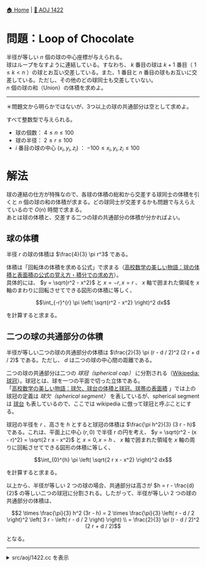 [🏠 Home](../index.md)  |  [🔗 AOJ 1422](https://judge.u-aizu.ac.jp/onlinejudge/description.jsp?id=1422)

# 問題：Loop of Chocolate
半径が等しい $n$ 個の球の中心座標が与えられる。  
球はループをなすように連結している。すなわち、 $k$ 番目の球は $k + 1$ 番目（ $1 \le k < n$ ）の球とお互い交差している。また、1 番目と $n$ 番目の球もお互いに交差している。ただし、その他のどの球同士も交差していない。  
$n$ 個の球の和（Union）の体積を求めよ。

---------------------------------------------------------------------------------------------
＊問題文から明らかではないが、3つ以上の球の共通部分は空として求めよ。

すべて整数型で与えられる。
- 球の個数： $4 \le n \le 100$
- 球の半径： $2 \le r \le 100$
- $i$ 番目の球の中心 $(x_i, y_i, z_i)$ ： $-100 \le x_i, y_i, z_i \le 100$

  
# 解法
球の連結の仕方が特殊なので、各球の体積の総和から交差する球同士の体積を引くと $n$ 個の球の和の体積が求まる。どの球同士が交差するかも問題で与えらえているので $O(n)$ 時間で求まる。  
あとは球の体積と、交差する二つの球の共通部分の体積が分かればよい。

## 球の体積
半径 $r$ の球の体積は $\frac{4}{3} \pi r^3$ である。  

体積は「回転体の体積を求める公式」で求まる（[高校数学の美しい物語：球の体積と表面積の公式の覚え方・積分での求め方](https://manabitimes.jp/math/968)）。  
具体的には、 $y = \sqrt{r^2 - x^2}$ と $x = -r, x = r$ 、 $x$ 軸で囲まれた領域を $x$ 軸のまわりに回転させてできる図形の体積に等しく、

```math
\int_{-r}^{r} \pi \left( \sqrt{r^2 - x^2} \right)^2 dx
```

を計算すると求まる。


## 二つの球の共通部分の体積
半径が等しい二つの球の共通部分の体積は $\frac{2}{3} \pi (r - d / 2)^2 (2 r + d / 2)$ である。ただし、 $d$ は二つの球の中心間の距離である。

二つの球の共通部分は二つの *球冠（spherical cap）* に分割される（[Wikipedia: 球冠](https://ja.wikipedia.org/wiki/%E7%90%83%E5%86%A0)）。球冠とは、球を一つの平面で切った立体である。  
「[高校数学の美しい物語：球欠、球台の体積と球冠、球帯の表面積](https://manabitimes.jp/math/1219) 」では上の球冠の定義は *球欠（spherical segment）* を表しているが、spherical segment は [球台](https://ja.wikipedia.org/wiki/%E7%90%83%E5%8F%B0) も表しているので、ここでは wikipedia に倣って球冠と呼ぶことにする。

球冠の半径を $r$ 、高さを $h$ とすると球冠の体積は $\frac{\pi h^2}{3} (3 r - h)$ である。これは、平面上に中心 $(r, 0)$ で半径 r の円を考え、 $y = \sqrt{r^2 - (x - r)^2} = \sqrt{2 r x - x^2}$ と $x = 0, x = h$ 、 $x$ 軸で囲まれた領域を $x$ 軸の周りに回転させてできる図形の体積に等しく、

```math
\int_{0}^{h} \pi \left( \sqrt{2 r x - x^2} \right)^2 dx
```

を計算すると求まる。

以上から、半径が等しい 2 つの球の場合、共通部分は高さが $h = r - \frac{d}{2}$ の等しい二つの球冠に分割される。したがって、半径が等しい 2 つの球の共通部分の体積は、

```math
2 \times \frac{\pi}{3} h^2 (3r - h) = 2 \times \frac{\pi}{3} \left( r - d / 2 \right)^2 \left( 3 r - \left( r - d / 2 \right) \right) \\
= \frac{2}{3} \pi (r - d / 2)^2 (2 r + d / 2)
```
となる。

---------------------------------------------------------------------------------------------

<details>
<summary>src/aoj/1422.cc を表示</summary>

```cpp
#include <iostream>
#include <iomanip>
#include <vector>
#include <cmath>


// --------------------8<------- start of main part of solution -------8<--------------------
const double PI = acos(static_cast<double>(-1.0));

class SolveLoopOfChocolate {
public:
    SolveLoopOfChocolate(const int _n, const int _r) : n(_n), r(_r) { spheres.reserve(n); }

    struct Point3 { int x, y, z; };
    const int n; // #sphere (4 <= n <= 100)
    const int r; // radius of spheres; all of them are same (2 <= r <= 100)
    std::vector<Point3> spheres; // center of spheres

    void AddSphere(int x, int y, int z) { spheres.emplace_back(Point3{x, y, z}); }

    double GetVolumeUnionSpheres() const {
        double volume = n * VolumeSphere();

        for (int i = 0; i + 1 < n; ++i) {
            volume -= VolumeIntersectSphere(Distance(spheres[i], spheres[i + 1]));
        }
        volume -= VolumeIntersectSphere(Distance(spheres[0], spheres[n - 1]));

        return volume;
    };

private:
    // distance of two sphere's center
    double Distance(const Point3 &s1, const Point3 &s2) const { 
        return std::hypot(s1.x - s2.x, s1.y - s2.y, s1.z - s2.z); 
    }

    // volume of a sphere of radius r
    double VolumeSphere() const { return PI * r * r * r * 4.0 / 3.0; }

    // volume of the intersection of two spheres when distance between their center is d
    double VolumeIntersectSphere(const double d) const {
        return PI * 2.0 / 3.0 * std::pow(r - 0.5 * d, 2) * (2.0 * r + 0.5 * d);
    }
};
// --------------------8<------- end of main part of solution   -------8<--------------------


int main() {
    std::cout << std::fixed << std::setprecision(8);
    std::cin.tie(0); std::ios::sync_with_stdio(false);

    int n, r;
    std::cin >> n >> r;
    auto solver = SolveLoopOfChocolate(n, r);
    for (int i = 0; i < n; ++i) {
        int x, y, z;
        std::cin >> x >> y >> z;
        solver.AddSphere(x, y, z);
    }

    std::cout << solver.GetVolumeUnionSpheres() << std::endl;

    return 0;
}
```

</details>

